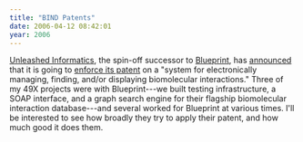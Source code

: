 ```yaml
---
title: "BIND Patents"
date: 2006-04-12 08:42:01
year: 2006
---
```

<p><a href="http://unleashedinformatics.com">Unleashed Informatics</a>, the spin-off successor to <a href="http://www.blueprint.org">Blueprint</a>, has <a href="http://unleashedinformatics.com/index.php?pg=news.announcements.060403">announced</a> that it is going to <a href="http://www.itbusiness.ca/it/client/en/home/News.asp?id=39023">enforce its patent</a> on a "system for electronically managing, finding, and/or displaying biomolecular interactions."  Three of my 49X projects were with Blueprint---we built testing infrastructure, a SOAP interface, and a graph search engine for their flagship biomolecular interaction database---and several worked for Blueprint at various times.  I'll be interested to see how broadly they try to apply their patent, and how much good it does them.</p>
